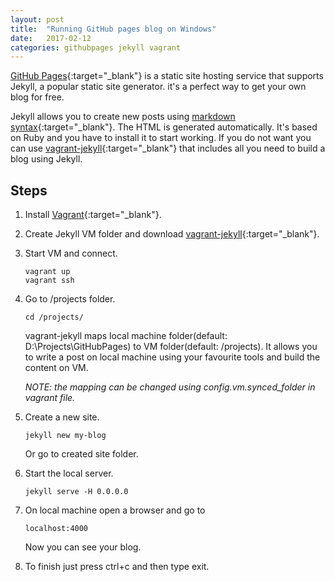 ```yaml
---
layout: post
title:  "Running GitHub pages blog on Windows"
date:   2017-02-12
categories: githubpages jekyll vagrant
---
```

[GitHub Pages](https://pages.github.com/){:target="_blank"} is a static site hosting service that supports Jekyll, a popular static site generator. it's a perfect way to get your own blog for free.  

Jekyll allows you to create new posts using [markdown syntax](https://guides.github.com/features/mastering-markdown/){:target="_blank"}. The HTML is generated automatically. 
It's based on Ruby and you have to install it to start working. 
If you do not want you can use [vagrant-jekyll](https://github.com/jden123/vagrant-jekyll/){:target="_blank"} that includes all you need to build a blog using Jekyll.

Steps
---
1. Install [Vagrant](https://www.vagrantup.com/downloads.html){:target="_blank"}.
2. Create Jekyll VM folder and download [vagrant-jekyll](https://github.com/jden123/vagrant-jekyll/){:target="_blank"}.
3. Start VM and connect.

	```
	vagrant up
	vagrant ssh
	```

4. Go to /projects folder.

	```
	cd /projects/
	```
    
    vagrant-jekyll maps local machine folder(default: D:\Projects\GitHubPages) to VM folder(default: /projects). 
    It allows you to write a post on local machine using your favourite tools and build the content on VM. 
    
    *NOTE: the mapping can be changed using config.vm.synced_folder in vagrant file.*
5. Create a new site. 

	```
	jekyll new my-blog
	```
    
    Or go to created site folder.
6. Start the local server.

	```
	jekyll serve -H 0.0.0.0
	```
7. On local machine open a browser and go to 

	```
	localhost:4000
	```
    
    Now you can see your blog.
8. To finish just press ctrl+c and then type exit.